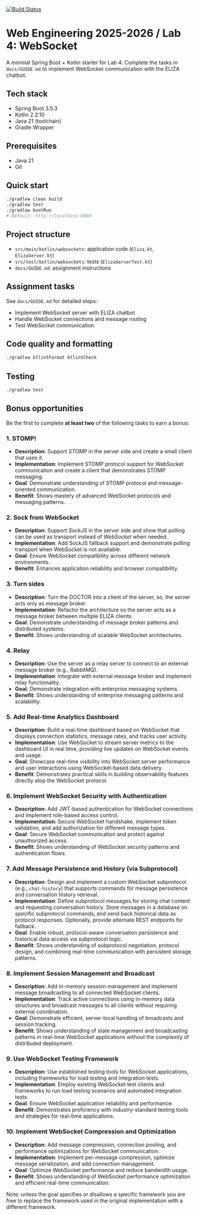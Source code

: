 [![Build Status](../../actions/workflows/CI.yml/badge.svg)](../../actions/workflows/CI.yml)

# Web Engineering 2025-2026 / Lab 4: WebSocket

A minimal Spring Boot + Kotlin starter for Lab 4. Complete the tasks in `docs/GUIDE.md` to implement WebSocket communication with the ELIZA chatbot.

## Tech stack

- Spring Boot 3.5.3
- Kotlin 2.2.10
- Java 21 (toolchain)
- Gradle Wrapper

## Prerequisites

- Java 21
- Git

## Quick start

```bash
./gradlew clean build
./gradlew test
./gradlew bootRun
# Default: http://localhost:8080
```

## Project structure

- `src/main/kotlin/websockets`: application code (`Eliza.kt`, `ElizaServer.kt`)
- `src/test/kotlin/websockets`: tests (`ElizaServerTest.kt`)
- `docs/GUIDE.md`: assignment instructions

## Assignment tasks

See `docs/GUIDE.md` for detailed steps:

- Implement WebSocket server with ELIZA chatbot
- Handle WebSocket connections and message routing
- Test WebSocket communication

## Code quality and formatting

```bash
./gradlew ktlintFormat ktlintCheck
```

## Testing

```bash
./gradlew test
```

## Bonus opportunities

Be the first to complete **at least two** of the following tasks to earn a bonus:

### 1. **STOMP!**

- **Description**: Support *STOMP* in the server side and create a small client that uses it.
- **Implementation**: Implement STOMP protocol support for WebSocket communication and create a client that demonstrates STOMP messaging.
- **Goal**: Demonstrate understanding of STOMP protocol and message-oriented communication.
- **Benefit**: Shows mastery of advanced WebSocket protocols and messaging patterns.

### 2. **Sock from WebSocket**

- **Description**: Support *SockJS* in the server side and show that polling can be used as transport instead of *WebSocket* when needed.
- **Implementation**: Add SockJS fallback support and demonstrate polling transport when WebSocket is not available.
- **Goal**: Ensure WebSocket compatibility across different network environments.
- **Benefit**: Enhances application reliability and browser compatibility.

### 3. **Turn sides**

- **Description**: Turn the DOCTOR into a client of the server, so, the server acts only as message broker.
- **Implementation**: Refactor the architecture so the server acts as a message broker between multiple ELIZA clients.
- **Goal**: Demonstrate understanding of message broker patterns and distributed systems.
- **Benefit**: Shows understanding of scalable WebSocket architectures.

### 4. **Relay**

- **Description**: Use the server as a relay server to connect to an external message broker (e.g., RabbitMQ).
- **Implementation**: Integrate with external message broker and implement relay functionality.
- **Goal**: Demonstrate integration with enterprise messaging systems.
- **Benefit**: Shows understanding of enterprise messaging patterns and scalability.

### 5. **Add Real-time Analytics Dashboard**

- **Description**: Build a real-time dashboard based on WebSocket that displays connection statistics, message rates, and tracks user activity.
- **Implementation**: Use WebSocket to stream server metrics to the dashboard UI in real time, providing live updates on WebSocket events and usage.
- **Goal**: Showcase real-time visibility into WebSocket server performance and user interactions using WebSocket-based data delivery.
- **Benefit**: Demonstrates practical skills in building observability features directly atop the WebSocket protocol.

### 6. **Implement WebSocket Security with Authentication**

- **Description**: Add JWT-based authentication for WebSocket connections and implement role-based access control.
- **Implementation**: Secure WebSocket handshake, implement token validation, and add authorization for different message types.
- **Goal**: Secure WebSocket communication and protect against unauthorized access.
- **Benefit**: Shows understanding of WebSocket security patterns and authentication flows.

### 7. **Add Message Persistence and History (via Subprotocol)**

- **Description**: Design and implement a custom WebSocket subprotocol (e.g., `chat-history`) that supports commands for message persistence and conversation history retrieval.
- **Implementation**: Define subprotocol messages for storing chat content and requesting conversation history. Store messages in a database on specific subprotocol commands, and send back historical data as protocol responses. Optionally, provide alternate REST endpoints for fallback.
- **Goal**: Enable robust, protocol-aware conversation persistence and historical data access via subprotocol logic.
- **Benefit**: Shows understanding of subprotocol negotiation, protocol design, and combining real-time communication with persistent storage patterns.

### 8. **Implement Session Management and Broadcast**

- **Description**: Add in-memory session management and implement message broadcasting to all connected WebSocket clients.
- **Implementation**: Track active connections using in-memory data structures and broadcast messages to all clients without requiring external coordination.
- **Goal**: Demonstrate efficient, server-local handling of broadcasts and session tracking.
- **Benefit**: Shows understanding of state management and broadcasting patterns in real-time WebSocket applications without the complexity of distributed deployment.

### 9. **Use WebSocket Testing Framework**

- **Description**: Use established testing tools for WebSocket applications, including frameworks for load testing and integration tests.
- **Implementation**: Employ existing WebSocket test clients and frameworks to run load testing scenarios and automated integration tests.
- **Goal**: Ensure WebSocket application reliability and performance.
- **Benefit**: Demonstrates proficiency with industry-standard testing tools and strategies for real-time applications.

### 10. **Implement WebSocket Compression and Optimization**

- **Description**: Add message compression, connection pooling, and performance optimizations for WebSocket communication.
- **Implementation**: Implement per-message compression, optimize message serialization, and add connection management.
- **Goal**: Optimize WebSocket performance and reduce bandwidth usage.
- **Benefit**: Shows understanding of WebSocket performance optimization and efficient real-time communication.

Note: unless the goal specifies or disallows a specific framework you are free to replace the framework used in the original implementation with a different framework.
